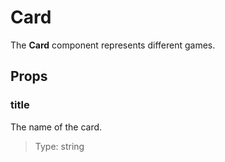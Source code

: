 # Card
The **Card** component represents different games. 

## Props
### title
The name of the card.
> Type: string